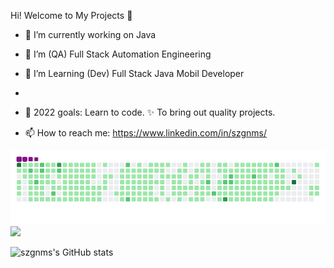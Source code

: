  Hi!  Welcome to My Projects 👋

- 🔭 I’m currently working on Java
- 🌱 I’m  (QA) Full Stack Automation Engineering
- 🌱 I’m  Learning (Dev) Full Stack Java Mobil Developer
- 
- 💪 2022 goals: Learn to code. ✨ To bring out quality projects.

- 📫 How to reach me: https://www.linkedin.com/in/szgnms/


<img src="github-contribution-grid-snake.gif" width="auto">
<img src="szgnms.txt" width="auto">



![szgnms's GitHub stats](https://github-readme-stats.vercel.app/api?username=szgnms&show_icons=true&theme=dark)




